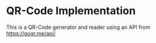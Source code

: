 # QR-Code Implementation
This is a QR-Code generator and reader using an API from https://goqr.me/api/ 
